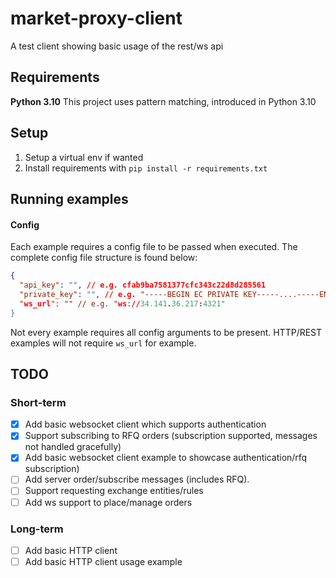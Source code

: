 # market-proxy-client

A test client showing basic usage of the rest/ws api

## Requirements

**Python 3.10**
This project uses pattern matching, introduced in Python 3.10

## Setup

1. Setup a virtual env if wanted
2. Install requirements with `pip install -r requirements.txt`

## Running examples

#### Config

Each example requires a config file to be passed when executed.
The complete config file structure is found below:

``` json
{
  "api_key": "", // e.g. cfab9ba7581377cfc343c22d8d285561
  "private_key": "", // e.g. "-----BEGIN EC PRIVATE KEY-----....-----END EC PRIVATE KEY-----
  "ws_url": "" // e.g. "ws://34.141.36.217:4321"
}
```

Not every example requires all config arguments to be present.
HTTP/REST examples will not require `ws_url` for example.

## TODO

### Short-term

- [x] Add basic websocket client which supports authentication
- [x] Support subscribing to RFQ orders (subscription supported, messages not handled gracefully)
- [x] Add basic websocket client example to showcase authentication/rfq subscription)
- [ ] Add server order/subscribe messages (includes RFQ).
- [ ] Support requesting exchange entities/rules
- [ ] Add ws support to place/manage orders

### Long-term

- [ ] Add basic HTTP client
- [ ] Add basic HTTP client usage example